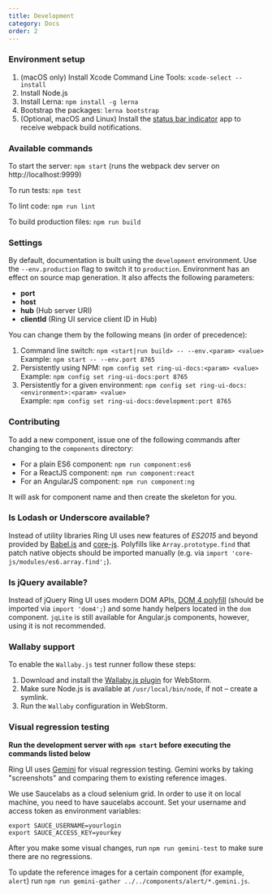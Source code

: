 ```yaml
---
title: Development
category: Docs
order: 2
---
```


### Environment setup

1. (macOS only) Install Xcode Command Line Tools: `xcode-select --install`
2. Install Node.js
3. Install Lerna: `npm install -g lerna`
4. Bootstrap the packages: `lerna bootstrap`
5. (Optional, macOS and Linux) Install the [status bar indicator](https://github.com/roman01la/anybar-webpack#known-apps) app to receive webpack build notifications.

### Available commands

To start the server: `npm start` (runs the webpack dev server on http://localhost:9999)

To run tests: `npm test`

To lint code: `npm run lint`

To build production files: `npm run build`

### Settings

By default, documentation is built using the `development` environment.
Use the `--env.production` flag to switch it to `production`.
Environment has an effect on source map generation. It also affects the following parameters:

 * **port**
 * **host**
 * **hub** (Hub server URI)
 * **clientId** (Ring UI service client ID in Hub)

You can change them by the following means (in order of precedence):

1. Command line switch: `npm <start|run build> -- --env.<param> <value>`
Example: `npm start -- --env.port 8765`
2. Persistently using NPM: `npm config set ring-ui-docs:<param> <value>`
Example: `npm config set ring-ui-docs:port 8765`
3. Persistently for a given environment: `npm config set ring-ui-docs:<environment>:<param> <value>`  
Example: `npm config set ring-ui-docs:development:port 8765`

### Contributing

To add a new component, issue one of the following commands after changing to the `components` directory:
  * For a plain ES6 component: `npm run component:es6`
  * For a ReactJS component: `npm run component:react`
  * For an AngularJS component: `npm run component:ng`
  
It will ask for component name and then create the skeleton for you.

### Is Lodash or Underscore available?

Instead of utility libraries Ring UI uses new features of *ES2015* and beyond provided by [Babel.js](https://babeljs.io) and [core-js](https://github.com/zloirock/core-js/).
Polyfills like `Array.prototype.find` that patch native objects should be imported manually (e.g. via `import 'core-js/modules/es6.array.find';`).

### Is jQuery available?

Instead of jQuery Ring UI uses modern DOM APIs, [DOM 4 polyfill](https://github.com/WebReflection/dom4) (should be imported via `import 'dom4';`) 
and some handy helpers located in the `dom` component. `jqLite` is still available for Angular.js components, however, using it is not recommended.

### Wallaby support

To enable the `Wallaby.js` test runner follow these steps:
 
1. Download and install the [Wallaby.js plugin](http://wallabyjs.com/) for WebStorm.
2. Make sure Node.js is available at `/usr/local/bin/node`, if not – create a symlink.  
3. Run the `Wallaby` configuration in WebStorm.

### Visual regression testing

**Run the development server with `npm start` before executing the commands listed below**

Ring UI uses [Gemini](https://ru.bem.info/tools/testing/gemini) for visual regression testing. Gemini works
by taking "screenshots" and comparing them to existing reference images. 

We use Saucelabs as a cloud selenium grid. In order to use it on local machine, you need to have 
saucelabs account. Set your username and access token as environment variables:
```
export SAUCE_USERNAME=yourlogin
export SAUCE_ACCESS_KEY=yourkey
```

After you make some visual changes, run `npm run gemini-test` to make sure there are no regressions.

To update the reference images for a certain component (for example, `alert`) run 
`npm run gemini-gather ../../components/alert/*.gemini.js`.
